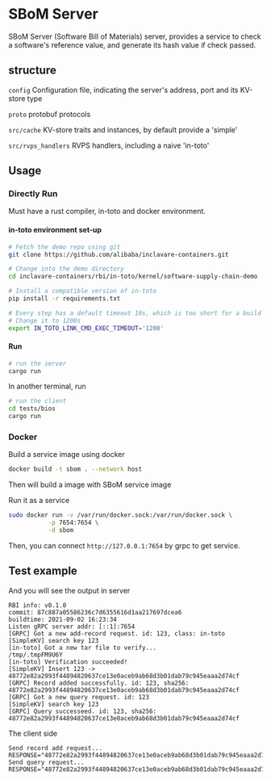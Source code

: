 # SBoM Server

SBoM Server (Software Bill of Materials) server, provides a service to check
a software's reference value, and generate its hash value if check passed.

## structure

`config` Configuration file, indicating the server's address, port and its KV-store type

`proto` protobuf protocols

`src/cache` KV-store traits and instances, by default provide a 'simple'

`src/rvps_handlers` RVPS handlers, including a naive 'in-toto'

## Usage

### Directly Run

Must have a rust compiler, in-toto and docker environment.

#### in-toto environment set-up

```bash
# Fetch the demo repo using git
git clone https://github.com/alibaba/inclavare-containers.git

# Change into the demo directory
cd inclavare-containers/rbi/in-toto/kernel/software-supply-chain-demo

# Install a compatible version of in-toto
pip install -r requirements.txt

# Every step has a default timeout 10s, which is too short for a build
# Change it to 1200s
export IN_TOTO_LINK_CMD_EXEC_TIMEOUT='1200'
```

#### Run

```bash
# run the server
cargo run
```

In another terminal, run

```bash
# run the client
cd tests/bios
cargo run
```

### Docker

Build a service image using docker

```bash
docker build -t sbom . --network host
```

Then will build a image with SBoM service image

Run it as a service

```bash
sudo docker run -v /var/run/docker.sock:/var/run/docker.sock \
           -p 7654:7654 \
           -d sbom
```

Then, you can connect `http://127.0.0.1:7654` by grpc to get service.

## Test example

And you will see the output in server
```plaintext
RBI info: v0.1.0
commit: 87c887a05586236c7d6355616d1aa217697dcea6
buildtime: 2021-09-02 16:23:34
Listen gRPC server addr: [::1]:7654
[GRPC] Got a new add-record request. id: 123, class: in-toto
[SimpleKV] search key 123
[in-toto] Got a new tar file to verify...
/tmp/.tmpFM9U6Y
[in-toto] Verification succeeded!
[SimpleKV] Insert 123 -> 48772e82a2993f44894820637ce13e0aceb9ab68d3b01dab79c945eaaa2d74cf
[GRPC] Record added successfully. id: 123, sha256: 48772e82a2993f44894820637ce13e0aceb9ab68d3b01dab79c945eaaa2d74cf
[GRPC] Got a new query request. id: 123
[SimpleKV] search key 123
[GRPC] Query successeed. id: 123, sha256: 48772e82a2993f44894820637ce13e0aceb9ab68d3b01dab79c945eaaa2d74cf
```

The client side
```plaintext
Send record add request...
RESPONSE="48772e82a2993f44894820637ce13e0aceb9ab68d3b01dab79c945eaaa2d74cf"
Send query request...
RESPONSE="48772e82a2993f44894820637ce13e0aceb9ab68d3b01dab79c945eaaa2d74cf"
```